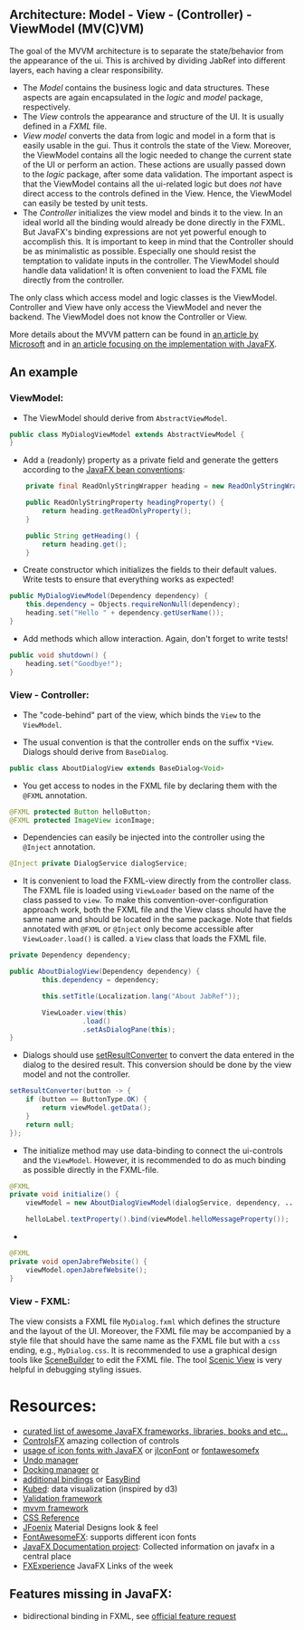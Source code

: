 ## Architecture: Model - View - (Controller) - ViewModel  (MV(C)VM)
The goal of the MVVM architecture is to separate the state/behavior from the appearance of the ui. 
This is archived by dividing JabRef into different layers, each having a clear responsibility.
- The _Model_ contains the business logic and data structures. These aspects are again encapsulated in the _logic_ and _model_ package, respectively.
- The _View_ controls the appearance and structure of the UI. It is usually defined in a _FXML_ file. 
- _View model_ converts the data from logic and model in a form that is easily usable in the gui. Thus it controls the state of the View. Moreover, the ViewModel contains all the logic needed to change the current state of the UI or perform an action. These actions are usually passed down to the _logic_ package, after some data validation. The important aspect is that the ViewModel contains all the ui-related logic but does *not* have direct access to the controls defined in the View. Hence, the ViewModel can easily be tested by unit tests.
- The _Controller_ initializes the view model and binds it to the view. In an ideal world all the binding would already be done directly in the FXML. But JavaFX's binding expressions are not yet powerful enough to accomplish this. It is important to keep in mind that the Controller should be as minimalistic as possible. Especially one should resist the temptation to validate inputs in the controller. The ViewModel should handle data validation! It is often convenient to load the FXML file directly from the controller.  

The only class which access model and logic classes is the ViewModel. Controller and View have only access the ViewModel and never the backend. The ViewModel does not know the Controller or View.

More details about the MVVM pattern can be found in [an article by Microsoft](https://msdn.microsoft.com/en-us/magazine/dd419663.aspx) and in [an article focusing on the implementation with JavaFX](http://blog.buildpath.de/javafx-decouple-the-view-and-its-behavior-to-create-a-testable-ui/).

## An example
### ViewModel:
- The ViewModel should derive from `AbstractViewModel`.
````java
public class MyDialogViewModel extends AbstractViewModel {
}
````
- Add a (readonly) property as a private field and generate the getters according to the [JavaFX bean conventions](https://docs.oracle.com/javafx/2/binding/jfxpub-binding.htm):
````java
    private final ReadOnlyStringWrapper heading = new ReadOnlyStringWrapper();

    public ReadOnlyStringProperty headingProperty() {
        return heading.getReadOnlyProperty();
    }

    public String getHeading() {
        return heading.get();
    }
````
- Create constructor which initializes the fields to their default values. Write tests to ensure that everything works as expected!
````java
public MyDialogViewModel(Dependency dependency) {
    this.dependency = Objects.requireNonNull(dependency);
    heading.set("Hello " + dependency.getUserName());
}
````
- Add methods which allow interaction. Again, don't forget to write tests!
````java
public void shutdown() {
    heading.set("Goodbye!");
}
````
### View - Controller:
- The "code-behind" part of the view, which binds the `View` to the `ViewModel`.

- The usual convention is that the controller ends on the suffix `*View`. Dialogs should derive from `BaseDialog`.
````java
public class AboutDialogView extends BaseDialog<Void>
````
- You get access to nodes in the FXML file by declaring them with the `@FXML` annotation.
````java
@FXML protected Button helloButton;
@FXML protected ImageView iconImage;
````
- Dependencies can easily be injected into the controller using the `@Inject` annotation.
````java
@Inject private DialogService dialogService;
````
- It is convenient to load the FXML-view directly from the controller class. 
The FXML file is loaded using `ViewLoader` based on the name of the class passed to `view`. To make this convention-over-configuration approach work, both the FXML file and the View class should have the same name and should be located in the same package.
Note that fields annotated with `@FXML` or `@Inject` only become accessible after `ViewLoader.load()` is called.
a `View` class that loads the FXML file. 
````java
private Dependency dependency;

public AboutDialogView(Dependency dependency) {
        this.dependency = dependency;

        this.setTitle(Localization.lang("About JabRef"));

        ViewLoader.view(this)
                  .load()
                  .setAsDialogPane(this);
}
````
- Dialogs should use [setResultConverter](https://docs.oracle.com/javase/8/javafx/api/javafx/scene/control/Dialog.html#setResultConverter-javafx.util.Callback-) to convert the data entered in the dialog to the desired result. This conversion should be done by the view model and not the controller.
````java
setResultConverter(button -> {
    if (button == ButtonType.OK) {
        return viewModel.getData();
    }
    return null;
});
````
- The initialize method may use data-binding to connect the ui-controls and the `ViewModel`. However, it is recommended to do as much binding as possible directly in the FXML-file.
````java
@FXML
private void initialize() {
    viewModel = new AboutDialogViewModel(dialogService, dependency, ...);

    helloLabel.textProperty().bind(viewModel.helloMessageProperty());
````

- 
````java
@FXML
private void openJabrefWebsite() {
    viewModel.openJabrefWebsite();
}
````

### View - FXML:
The view consists a FXML file `MyDialog.fxml` which defines the structure and the layout of the UI. Moreover, the FXML file may be accompanied by a style file that should have the same name as the FXML file but with a `css` ending, e.g., `MyDialog.css`. It is recommended to use a graphical design tools like [SceneBuilder](http://gluonhq.com/labs/scene-builder/) to edit the FXML file. The tool [Scenic View](http://fxexperience.com/scenic-view/) is very helpful in debugging styling issues.

# Resources:
- [curated list of awesome JavaFX frameworks, libraries, books and etc...](https://github.com/mhrimaz/AwesomeJavaFX)
- [ControlsFX](http://fxexperience.com/controlsfx/features/) amazing collection of controls
- [usage of icon fonts with JavaFX](http://aalmiray.github.io/ikonli/#_javafx) or [jIconFont](https://github.com/jIconFont/jiconfont-google_material_design_icons) or [fontawesomefx](https://bitbucket.org/Jerady/fontawesomefx/)
- [Undo manager](https://github.com/TomasMikula/UndoFX)
- [Docking manager](https://github.com/alexbodogit/AnchorFX) [or](https://github.com/RobertBColton/DockFX)
- [additional bindings](https://github.com/lestard/advanced-bindings) or [EasyBind](https://github.com/TomasMikula/EasyBind)
- [Kubed](https://github.com/hudsonb/kubed): data visualization (inspired by d3)
- [Validation framework](https://github.com/sialcasa/mvvmFX/wiki/Validation)
- [mvvm framework](https://github.com/sialcasa/mvvmFX/wiki)
- [CSS Reference](http://docs.oracle.com/javafx/2/api/javafx/scene/doc-files/cssref.html)
- [JFoenix](https://github.com/jfoenixadmin/JFoenix) Material Designs look & feel
- [FontAwesomeFX](https://bitbucket.org/Jerady/fontawesomefx/overview): supports different icon fonts
- [JavaFX Documentation project](https://fxdocs.github.io/docs/index.html): Collected information on javafx in a central place
- [FXExperience](http://fxexperience.com/) JavaFX Links of the week

## Features missing in JavaFX:
- bidirectional binding in FXML, see [official feature request](https://bugs.openjdk.java.net/browse/JDK-8090665)